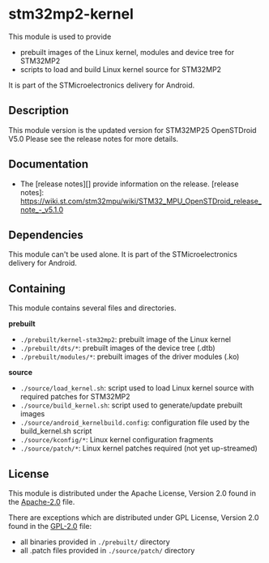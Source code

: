# stm32mp2-kernel #

This module is used to provide
* prebuilt images of the Linux kernel, modules and device tree for STM32MP2
* scripts to load and build Linux kernel source for STM32MP2

It is part of the STMicroelectronics delivery for Android.

## Description ##

This module version is the updated version for STM32MP25 OpenSTDroid V5.0
Please see the release notes for more details.

## Documentation ##

* The [release notes][] provide information on the release.
[release notes]: https://wiki.st.com/stm32mpu/wiki/STM32_MPU_OpenSTDroid_release_note_-_v5.1.0

## Dependencies ##

This module can't be used alone. It is part of the STMicroelectronics delivery for Android.

## Containing ##

This module contains several files and directories.

**prebuilt**
* `./prebuilt/kernel-stm32mp2`: prebuilt image of the Linux kernel
* `./prebuilt/dts/*`: prebuilt images of the device tree (.dtb)
* `./prebuilt/modules/*`: prebuilt images of the driver modules (.ko)

**source**
* `./source/load_kernel.sh`: script used to load Linux kernel source with required patches for STM32MP2
* `./source/build_kernel.sh`: script used to generate/update prebuilt images
* `./source/android_kernelbuild.config`: configuration file used by the build_kernel.sh script
* `./source/kconfig/*`: Linux kernel configuration fragments
* `./source/patch/*`: Linux kernel patches required (not yet up-streamed)

## License ##

This module is distributed under the Apache License, Version 2.0 found in the [Apache-2.0](./LICENSES/Apache-2.0) file.

There are exceptions which are distributed under GPL License, Version 2.0 found in the [GPL-2.0](./LICENSES/GPL-2.0) file:
* all binaries provided in `./prebuilt/` directory
* all .patch files provided in `./source/patch/` directory
